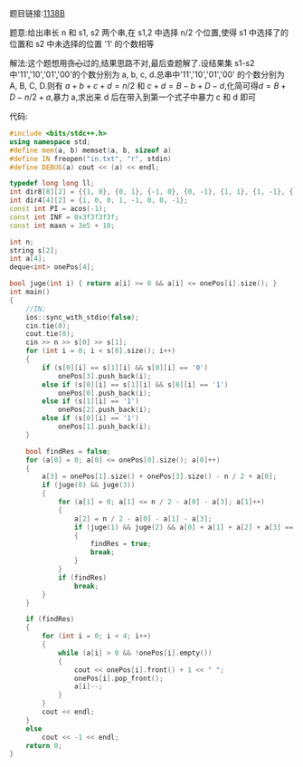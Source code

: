 题目链接:[1138B](https://codeforces.com/problemset/problem/1138/D)

题意:给出串长 n 和 s1, s2 两个串,在 s1,2 中选择 n/2 个位置,使得 s1 中选择了的位置和 s2 中未选择的位置 '1' 的个数相等

解法:这个题想用~~贪心~~过的,结果思路不对,最后查题解了.设结果集 s1-s2 中'11','10','01','00'的个数分别为 a, b, c, d.总串中'11','10','01','00' 的个数分别为 A, B, C, D.则有 $a+b+c+d=n/2$ 和 $c+d=B-b+D-d$,化简可得$d=B+D-n/2+a$,暴力 a,求出来 d 后在带入到第一个式子中暴力 c 和 d 即可

代码:

```cpp
#include <bits/stdc++.h>
using namespace std;
#define mem(a, b) memset(a, b, sizeof a)
#define IN freopen("in.txt", "r", stdin)
#define DEBUG(a) cout << (a) << endl;

typedef long long ll;
int dir8[8][2] = {{1, 0}, {0, 1}, {-1, 0}, {0, -1}, {1, 1}, {1, -1}, {-1, 1}, {-1, -1}};
int dir4[4][2] = {1, 0, 0, 1, -1, 0, 0, -1};
const int PI = acos(-1);
const int INF = 0x3f3f3f3f;
const int maxn = 3e5 + 10;

int n;
string s[2];
int a[4];
deque<int> onePos[4];

bool juge(int i) { return a[i] >= 0 && a[i] <= onePos[i].size(); }
int main()
{
    //IN;
    ios::sync_with_stdio(false);
    cin.tie(0);
    cout.tie(0);
    cin >> n >> s[0] >> s[1];
    for (int i = 0; i < s[0].size(); i++)
    {
        if (s[0][i] == s[1][i] && s[0][i] == '0')
            onePos[3].push_back(i);
        else if (s[0][i] == s[1][i] && s[0][i] == '1')
            onePos[0].push_back(i);
        else if (s[1][i] == '1')
            onePos[2].push_back(i);
        else if (s[0][i] == '1')
            onePos[1].push_back(i);
    }

    bool findRes = false;
    for (a[0] = 0; a[0] <= onePos[0].size(); a[0]++)
    {
        a[3] = onePos[1].size() + onePos[3].size() - n / 2 + a[0];
        if (juge(0) && juge(3))
        {
            for (a[1] = 0; a[1] <= n / 2 - a[0] - a[3]; a[1]++)
            {
                a[2] = n / 2 - a[0] - a[1] - a[3];
                if (juge(1) && juge(2) && a[0] + a[1] + a[2] + a[3] == n / 2)
                {
                    findRes = true;
                    break;
                }
            }
            if (findRes)
                break;
        }
    }

    if (findRes)
    {
        for (int i = 0; i < 4; i++)
        {
            while (a[i] > 0 && !onePos[i].empty())
            {
                cout << onePos[i].front() + 1 << " ";
                onePos[i].pop_front();
                a[i]--;
            }
        }
        cout << endl;
    }
    else
        cout << -1 << endl;
    return 0;
}

```
